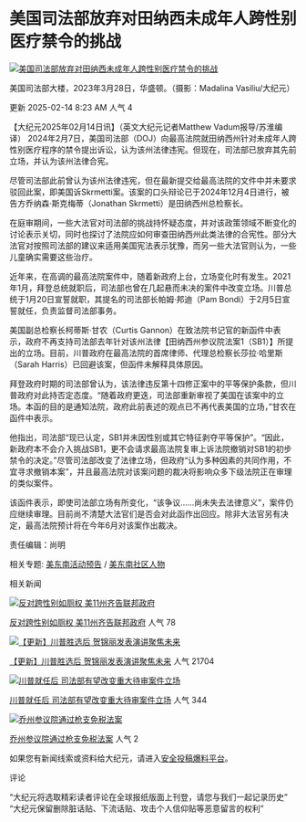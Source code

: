 # 美国司法部放弃对田纳西未成年人跨性别医疗禁令的挑战

[![美国司法部放弃对田纳西未成年人跨性别医疗禁令的挑战](https://i.epochtimes.com/assets/uploads/2025/02/id14436885-department-of-justice-600x400.jpg)](https://i.epochtimes.com/assets/uploads/2025/02/id14436885-department-of-justice-600x400.jpg)

美国司法部大楼，2023年3月28日，华盛顿。（摄影：Madalina Vasiliu/大纪元）

更新 2025-02-14 8:23 AM 人气 4


【大纪元2025年02月14日讯】（英文大纪元记者Matthew Vadum报导/苏淮编译） 2024年2月7日，美国司法部（DOJ）向最高法院就田纳西州针对未成年人跨性别医疗程序的禁令提出诉讼，认为该州法律违宪。但现在，司法部已放弃其先前立场，并认为该州法律合宪。

尽管司法部此前曾认为该州法律违宪，但在最新提交给最高法院的文件中并未要求驳回此案，即美国诉Skrmetti案。该案的口头辩论已于2024年12月4日进行，被告方乔纳森·斯克梅蒂（Jonathan Skrmetti）是田纳西州总检察长。

在庭审期间，一些大法官对司法部的挑战持怀疑态度，并对该政策领域不断变化的讨论表示关切，同时也探讨了法院应如何审查田纳西州此类法律的合宪性。部分大法官对按照司法部的建议来适用美国宪法表示犹豫，而另一些大法官则认为，一些儿童确实需要这些治疗。

近年来，在高调的最高法院案件中，随着新政府上台，立场变化时有发生。2021年1月，拜登总统就职后，司法部也曾在几起悬而未决的案件中改变立场。川普总统于1月20日宣誓就职，其提名的司法部长帕姆·邦迪（Pam Bondi）于2月5日宣誓就任，负责监督司法部事务。

美国副总检察长柯蒂斯·甘农（Curtis Gannon）在致法院书记官的新函件中表示，政府不再支持司法部去年针对该州法律【田纳西州参议院法案1（SB1）】所提出的立场。目前，川普政府在最高法院的首席律师、代理总检察长莎拉·哈里斯（Sarah Harris）已回避该案，但函件未解释具体原因。

拜登政府时期的司法部曾认为，该法律违反第十四修正案中的平等保护条款，但川普政府对此持否定态度。“随着政府更迭，司法部重新审视了美国在该案中的立场。本函的目的是通知法院，政府此前表述的观点已不再代表美国的立场，”甘农在函件中表示。

他指出，司法部“现已认定，SB1并未因性别或其它特征剥夺平等保护”。“因此，新政府本不会介入挑战SB1，更不会请求最高法院复审上诉法院撤销对SB1的初步禁令的决定。”尽管司法部改变了法律立场，但政府“认为多种因素的共同作用，不宜寻求撤销本案”，并且最高法院对该案问题的裁决将影响众多下级法院正在审理的类似案件。

该函件表示，即使司法部立场有所变化，“该争议……尚未失去法律意义”，案件仍应继续审理。目前尚不清楚大法官们是否会对此函作出回应。除非大法官另有决定，最高法院预计将在今年6月对该案作出裁决。

责任编辑：尚明

相关专题: [美东南活动预告](https://www.epochtimes.com/gb/nf2662.htm) / [美东南社区人物](https://www.epochtimes.com/gb/nf2669.htm)

相关新闻

[![反对跨性别如厕权 美11州齐告联邦政府](/assets/themes/djy/images/djy_post_default_featured_image_320x200.jpg)](https://www.epochtimes.com/gb/16/5/26/n7931722.htm)

[反对跨性别如厕权 美11州齐告联邦政府](https://www.epochtimes.com/gb/16/5/26/n7931722.htm) 人气 78

[![【更新】川普胜选后 贺锦丽发表演讲聚焦未来](https://i.epochtimes.com/assets/uploads/2024/11/id14365982-Untitled-320x200.png)](https://www.epochtimes.com/gb/24/11/5/n14364551.htm)

[【更新】川普胜选后 贺锦丽发表演讲聚焦未来](https://www.epochtimes.com/gb/24/11/5/n14364551.htm) 人气 21704

[![川普就任后 司法部有望改变重大待审案件立场](https://i.epochtimes.com/assets/uploads/2024/08/id14320573-EpochImages-4091710213-SB-1080x720-1-320x200.jpg)](https://www.epochtimes.com/gb/24/11/14/n14371443.htm)

[川普就任后 司法部有望改变重大待审案件立场](https://www.epochtimes.com/gb/24/11/14/n14371443.htm) 人气 344

[![乔州参议院通过枪支免税法案](/assets/themes/djy/images/djy_post_default_featured_image_320x200.jpg)](https://www.epochtimes.com/gb/25/2/21/n14442164.htm)

[乔州参议院通过枪支免税法案](https://www.epochtimes.com/gb/25/2/21/n14442164.htm) 人气 2

如果您有新闻线索或资料给大纪元，请进入[安全投稿爆料平台](https://tougao.epochtimes.com/tougao_gb.php)。

评论

“大纪元将选取精彩读者评论在全球报纸版面上刊登，请您与我们一起记录历史”  
“大纪元保留删除脏话贴、下流话贴、攻击个人信仰贴等恶意留言的权利”
